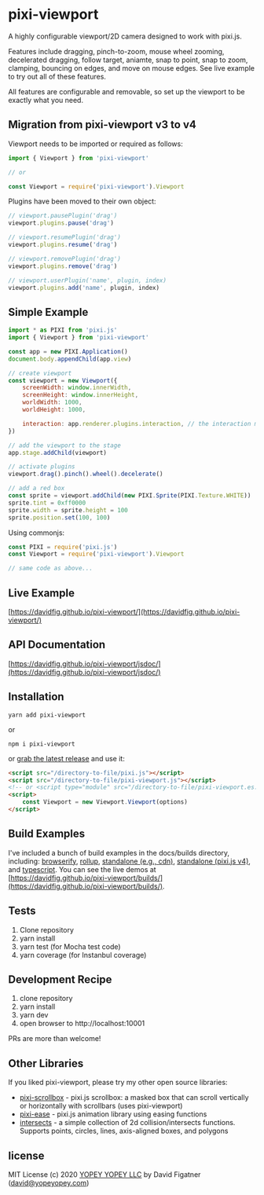 # pixi-viewport

A highly configurable viewport/2D camera designed to work with pixi.js.

Features include dragging, pinch-to-zoom, mouse wheel zooming, decelerated dragging, follow target, aniamte, snap to point, snap to zoom, clamping, bouncing on edges, and move on mouse edges. See live example to try out all of these features.

All features are configurable and removable, so set up the viewport to be exactly what you need.

## Migration from pixi-viewport v3 to v4

Viewport needs to be imported or required as follows:

```js
import { Viewport } from 'pixi-viewport'

// or

const Viewport = require('pixi-viewport').Viewport
```

Plugins have been moved to their own object:

```js
// viewport.pausePlugin('drag')
viewport.plugins.pause('drag')

// viewport.resumePlugin('drag')
viewport.plugins.resume('drag')

// viewport.removePlugin('drag')
viewport.plugins.remove('drag')

// viewport.userPlugin('name', plugin, index)
viewport.plugins.add('name', plugin, index)
```

## Simple Example

```js
import * as PIXI from 'pixi.js'
import { Viewport } from 'pixi-viewport'

const app = new PIXI.Application()
document.body.appendChild(app.view)

// create viewport
const viewport = new Viewport({
	screenWidth: window.innerWidth,
	screenHeight: window.innerHeight,
	worldWidth: 1000,
	worldHeight: 1000,

	interaction: app.renderer.plugins.interaction, // the interaction module is important for wheel to work properly when renderer.view is placed or scaled
})

// add the viewport to the stage
app.stage.addChild(viewport)

// activate plugins
viewport.drag().pinch().wheel().decelerate()

// add a red box
const sprite = viewport.addChild(new PIXI.Sprite(PIXI.Texture.WHITE))
sprite.tint = 0xff0000
sprite.width = sprite.height = 100
sprite.position.set(100, 100)
```

Using commonjs:

```js
const PIXI = require('pixi.js')
const Viewport = require('pixi-viewport').Viewport

// same code as above...
```

## Live Example

[https://davidfig.github.io/pixi-viewport/](https://davidfig.github.io/pixi-viewport/)

## API Documentation

[https://davidfig.github.io/pixi-viewport/jsdoc/](https://davidfig.github.io/pixi-viewport/jsdoc/)

## Installation

    yarn add pixi-viewport

or

    npm i pixi-viewport

or [grab the latest release](https://github.com/davidfig/pixi-viewport/releases/) and use it:

```html
<script src="/directory-to-file/pixi.js"></script>
<script src="/directory-to-file/pixi-viewport.js"></script>
<!-- or <script type="module" src="/directory-to-file/pixi-viewport.es.js"></script> -->
<script>
	const Viewport = new Viewport.Viewport(options)
</script>
```

## Build Examples

I've included a bunch of build examples in the docs/builds directory, including: [browserify](https://github.com/davidfig/pixi-viewport/tree/master/docs/builds/browserify), [rollup](https://github.com/davidfig/pixi-viewport/tree/master/docs/builds/rollup), [standalone (e.g., cdn)](https://github.com/davidfig/pixi-viewport/tree/master/docs/builds/standalone), [standalone (pixi.js v4)](https://github.com/davidfig/pixi-viewport/tree/master/docs/builds/standalone-v4), and [typescript](https://github.com/davidfig/pixi-viewport/tree/master/docs/builds/ts). You can see the live demos at [https://davidfig.github.io/pixi-viewport/builds/](https://davidfig.github.io/pixi-viewport/builds/).

## Tests

1. Clone repository
2. yarn install
3. yarn test (for Mocha test code)
4. yarn coverage (for Instanbul coverage)

## Development Recipe

1. clone repository
2. yarn install
3. yarn dev
4. open browser to http://localhost:10001

PRs are more than welcome!

## Other Libraries

If you liked pixi-viewport, please try my other open source libraries:

- [pixi-scrollbox](https://github.com/davidfig/pixi-scrollbox) - pixi.js scrollbox: a masked box that can scroll vertically or horizontally with scrollbars (uses pixi-viewport)
- [pixi-ease](https://github.com/davidfig/pixi-ease) - pixi.js animation library using easing functions
- [intersects](https://github.com/davidfig/intersects) - a simple collection of 2d collision/intersects functions. Supports points, circles, lines, axis-aligned boxes, and polygons

## license

MIT License
(c) 2020 [YOPEY YOPEY LLC](https://yopeyopey.com/) by David Figatner (david@yopeyopey.com)
